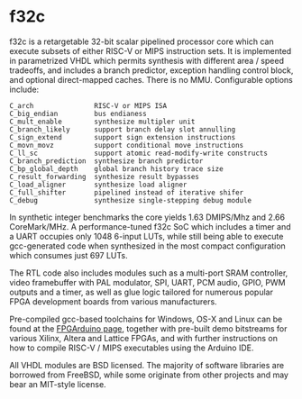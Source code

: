 # f32c

f32c is a retargetable 32-bit scalar pipelined processor core
which can execute subsets of either RISC-V
or MIPS instruction sets.  It is implemented in parametrized
VHDL which permits synthesis with different area / speed tradeoffs,
and includes a branch predictor, exception handling control block,
and optional direct-mapped caches.  There is no MMU.
Configurable options include:

```
C_arch               RISC-V or MIPS ISA
C_big_endian         bus endianess
C_mult_enable        synthesize multipler unit
C_branch_likely      support branch delay slot annulling
C_sign_extend        support sign extension instructions
C_movn_movz          support conditional move instructions
C_ll_sc              support atomic read-modify-write constructs
C_branch_prediction  synthesize branch predictor
C_bp_global_depth    global branch history trace size
C_result_forwarding  synthesize result bypasses
C_load_aligner 	     synthesize load aligner
C_full_shifter 	     pipelined instead of iterative shifer
C_debug              synthesize single-stepping debug module
```

In synthetic integer benchmarks the core yields 1.63 DMIPS/Mhz and 2.66
CoreMark/MHz.  A performance-tuned f32c SoC which includes a timer
and a UART occupies only 1048 6-input LUTs, while still being able
to execute gcc-generated code when synthesized in the most compact
configuration which consumes just 697 LUTs.

The RTL code also includes modules such as a multi-port SRAM
controller, video framebuffer with PAL modulator, SPI, UART, PCM audio,
GPIO, PWM outputs and a timer, as well as glue logic tailored for
numerous popular FPGA development boards from various manufacturers.

Pre-compiled gcc-based toolchains for Windows, OS-X and Linux can be
found at the [FPGArduino page](http://www.nxlab.fer.hr/fpgarduino),
together with pre-built demo bitstreams for various Xilinx, Altera
and Lattice FPGAs, and with further instructions on how to compile
RISC-V / MIPS executables using the Arduino IDE.

All VHDL modules are BSD licensed.  The majority of software libraries
are borrowed from FreeBSD, while some originate from other projects and
may bear an MIT-style license.
